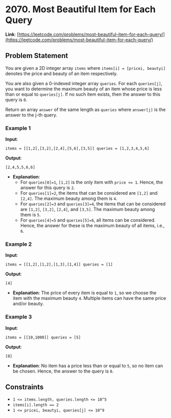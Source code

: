 # 2070. Most Beautiful Item for Each Query

**Link**: [https://leetcode.com/problems/most-beautiful-item-for-each-query/](https://leetcode.com/problems/most-beautiful-item-for-each-query/)

## Problem Statement

You are given a 2D integer array `items` where `items[i] = [pricei, beautyi]` denotes the price and beauty of an item respectively.

You are also given a 0-indexed integer array `queries`. For each `queries[j]`, you want to determine the maximum beauty of an item whose price is less than or equal to `queries[j]`. If no such item exists, then the answer to this query is `0`.

Return an array `answer` of the same length as `queries` where `answer[j]` is the answer to the j-th query.

### Example 1

**Input**:
```
items = [[1,2],[3,2],[2,4],[5,6],[3,5]] queries = [1,2,3,4,5,6]
```
**Output**:
```
[2,4,5,5,6,6]
```

* **Explanation**:
  - For `queries[0]=1`, `[1,2]` is the only item with `price <= 1`. Hence, the answer for this query is `2`.
  - For `queries[1]=2`, the items that can be considered are `[1,2]` and `[2,4]`. The maximum beauty among them is `4`.
  - For `queries[2]=3` and `queries[3]=4`, the items that can be considered are `[1,2]`, `[3,2]`, `[2,4]`, and `[3,5]`. The maximum beauty among them is `5`.
  - For `queries[4]=5` and `queries[5]=6`, all items can be considered. Hence, the answer for these is the maximum beauty of all items, i.e., `6`.

### Example 2

**Input**:
```
items = [[1,2],[1,2],[1,3],[1,4]] queries = [1]
```
**Output**:
```
[4]
```

* **Explanation**: 
  The price of every item is equal to `1`, so we choose the item with the maximum beauty `4`. Multiple items can have the same price and/or beauty.

### Example 3

**Input**:
```
items = [[10,1000]] queries = [5]
```

**Output**:
```
[0]
```

* **Explanation**:
  No item has a price less than or equal to `5`, so no item can be chosen. Hence, the answer to the query is `0`.

## Constraints

- `1 <= items.length, queries.length <= 10^5`
- `items[i].length == 2`
- `1 <= pricei, beautyi, queries[j] <= 10^9`

